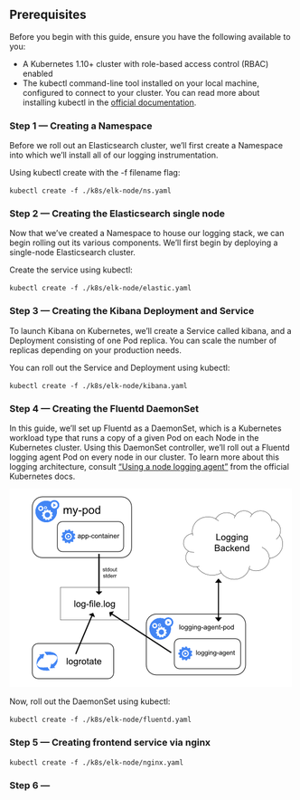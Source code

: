 ## Prerequisites

Before you begin with this guide, ensure you have the following available to you:
- A Kubernetes 1.10+ cluster with role-based access control (RBAC) enabled
- The kubectl command-line tool installed on your local machine, configured to connect to your cluster. You can read more about installing kubectl in the [official documentation](https://kubernetes.io/docs/tasks/tools/install-kubectl/). 

### Step 1 — Creating a Namespace
Before we roll out an Elasticsearch cluster, we’ll first create a Namespace into which we’ll install all of our logging instrumentation.

Using kubectl create with the -f filename flag:

``kubectl create -f ./k8s/elk-node/ns.yaml``

### Step 2 — Creating the Elasticsearch single node
Now that we’ve created a Namespace to house our logging stack, we can begin rolling out its various components.
We’ll first begin by deploying a single-node Elasticsearch cluster.

Create the service using kubectl:

``kubectl create -f ./k8s/elk-node/elastic.yaml``

### Step 3 — Creating the Kibana Deployment and Service
To launch Kibana on Kubernetes, we’ll create a Service called kibana, and a Deployment consisting of one Pod replica.
You can scale the number of replicas depending on your production needs.


You can roll out the Service and Deployment using kubectl:

``kubectl create -f ./k8s/elk-node/kibana.yaml``

### Step 4 — Creating the Fluentd DaemonSet
In this guide, we’ll set up Fluentd as a DaemonSet, which is a Kubernetes workload type that runs a copy of a given Pod on each Node in the Kubernetes cluster.
Using this DaemonSet controller, we’ll roll out a Fluentd logging agent Pod on every node in our cluster.
To learn more about this logging architecture, consult [“Using a node logging agent”](https://kubernetes.io/docs/concepts/cluster-administration/logging/#using-a-node-logging-agent) from the official Kubernetes docs.

![](./img/logging-with-node-agent.png)

Now, roll out the DaemonSet using kubectl:

``kubectl create -f ./k8s/elk-node/fluentd.yaml``

### Step 5 — Creating frontend service via nginx

``kubectl create -f ./k8s/elk-node/nginx.yaml``

### Step 6 — 

